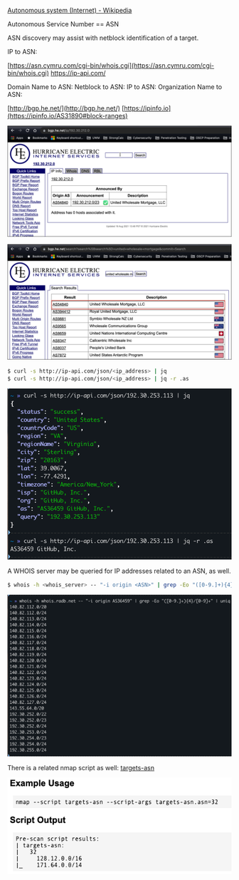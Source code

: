 [Autonomous system (Internet) - Wikipedia](https://en.wikipedia.org/wiki/Autonomous_system_(Internet))

Autonomous Service Number == ASN

ASN discovery may assist with netblock identification of a target.

IP to ASN:

[https://asn.cymru.com/cgi-bin/whois.cgi](https://asn.cymru.com/cgi-bin/whois.cgi)
https://ip-api.com/


Domain Name to ASN:
Netblock to ASN:
IP to ASN:
Organization Name to ASN:

[http://bgp.he.net/](http://bgp.he.net/)
[https://ipinfo.io](https://ipinfo.io/AS31890#block-ranges)

![](../../../_attachments/ASN_discovery.png)

![](../../../_attachments/ASN_discovery-1.png)

``` bash
$ curl -s http://ip-api.com/json/<ip_address> | jq
$ curl -s http://ip-api.com/json/<ip_address> | jq -r .as
```

![](../../../_attachments/ASN_discovery-2.png)

A WHOIS server may be queried for IP addresses related to an ASN, as well.

``` bash
$ whois -h <whois_server> -- "-i origin <ASN>" | grep -Eo "([0-9.]+){4}/[0-9]+" | uniq
```

![](../../../_attachments/ASN_discovery-3.png)

There is a related nmap script as well: [targets-asn](https://nmap.org/nsedoc/scripts/targets-asn.html)

![](../../../_attachments/ASN_discovery-4.png)





